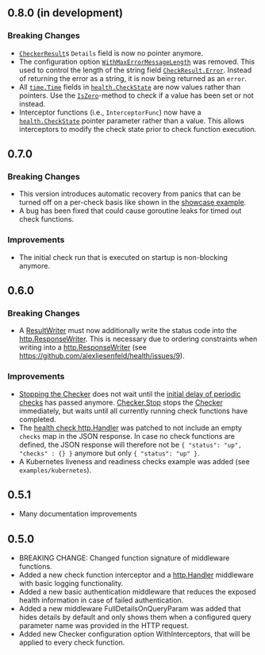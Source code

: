 ## 0.8.0 (in development)
### Breaking Changes
- [`CheckerResult`](https://github.com/alexliesenfeld/health/blob/8d498ec975b54ec3ef47493bbc22c72884359dc2/check.go#L86C1-L91)s 
`Details` field is now no pointer anymore.
- The configuration option [`WithMaxErrorMessageLength`](https://pkg.go.dev/github.com/alexliesenfeld/health@v0.7.0#WithMaxErrorMessageLength) 
was removed. This used to control the length of the string field [`CheckResult.Error`](https://pkg.go.dev/github.com/alexliesenfeld/health@v0.7.0#CheckResult).
Instead of returning the error as a string, it is now being returned as an `error`.
- All [`time.Time`](https://pkg.go.dev/time#Time) fields in [`health.CheckState`](https://pkg.go.dev/github.com/alexliesenfeld/health@v0.7.0#CheckState)
  are now values rather than pointers. Use the
[`IsZero`](https://pkg.go.dev/time#Time.IsZero)-method to check if a value has been set or not instead.
- Interceptor functions (i.e., `InterceptorFunc`) now have a 
[`health.CheckState`](https://pkg.go.dev/github.com/alexliesenfeld/health@v0.7.0#CheckState) pointer parameter 
rather than a value. This allows interceptors to modify the check state prior to check function execution. 

## 0.7.0
### Breaking Changes
- This version introduces automatic recovery from panics that can be turned off on a per-check basis like shown in the [showcase example](https://github.com/alexliesenfeld/health/blob/1fcc4c7599ea00dbd0c73c97448b2a1c1d0fff7d/examples/showcase/main.go#L92-L95).
- A bug has been fixed that could cause goroutine leaks for timed out check functions.

### Improvements
- The initial check run that is executed on startup is non-blocking anymore.

## 0.6.0 
### Breaking Changes
- A [ResultWriter](https://pkg.go.dev/github.com/alexliesenfeld/health#ResultWriter) must now additionally write the 
  status code into the [http.ResponseWriter](https://pkg.go.dev/net/http#ResponseWriter). This is necessary due to 
  ordering constraints when writing into a [http.ResponseWriter](https://pkg.go.dev/net/http#ResponseWriter) 
  (see https://github.com/alexliesenfeld/health/issues/9).
  
### Improvements
- [Stopping the Checker](https://pkg.go.dev/github.com/alexliesenfeld/health#Checker) does not wait until the 
  [initial delay of periodic checks](https://pkg.go.dev/github.com/alexliesenfeld/health#WithPeriodicCheck)
  has passed anymore. [Checker.Stop](https://pkg.go.dev/github.com/alexliesenfeld/health#Checker) stops
  the [Checker](https://pkg.go.dev/github.com/alexliesenfeld/health#Checker) immediately, but waits until all currently 
  running check functions have completed.
- The [health check http.Handler](https://pkg.go.dev/github.com/alexliesenfeld/health#NewHandler) was patched to not 
  include an empty `checks` map in the JSON response. In case no check functions are defined, the JSON response will 
  therefore not be `{ "status": "up", "checks" : {} }` anymore but only `{ "status": "up" }`. 
- A Kubernetes liveness and readiness checks example was added (see `examples/kubernetes`).

## 0.5.1
- Many documentation improvements

## 0.5.0

- BREAKING CHANGE: Changed function signature of middleware functions.
- Added a new check function interceptor and a [http.Handler](https://pkg.go.dev/net/http#Handler) 
  middleware with basic logging functionality.
- Added a new basic authentication middleware that reduces the exposed health information in case of 
  failed authentication.
- Added a new middleware FullDetailsOnQueryParam was added that hides details by default and only shows 
  them when a configured query parameter name was provided in the HTTP request.
- Added new Checker configuration option WithInterceptors, that will be applied to every check function.
